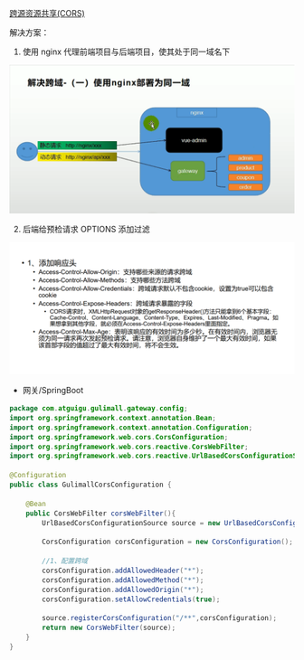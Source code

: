 [跨源资源共享(CORS)](https://developer.mozilla.org/zh-CN/docs/Web/HTTP/CORS)


解决方案：

1. 使用 nginx 代理前端项目与后端项目，使其处于同一域名下

![image-20230813142841378](https://raw.githubusercontent.com/MrSunflowers/images/main/note/images/202308131428454.png)

2. 后端给预检请求 OPTIONS 添加过滤

![image-20230813143331658](https://raw.githubusercontent.com/MrSunflowers/images/main/note/images/202308131433704.png)

- 网关/SpringBoot

```java
package com.atguigu.gulimall.gateway.config;
import org.springframework.context.annotation.Bean;
import org.springframework.context.annotation.Configuration;
import org.springframework.web.cors.CorsConfiguration;
import org.springframework.web.cors.reactive.CorsWebFilter;
import org.springframework.web.cors.reactive.UrlBasedCorsConfigurationSource;

@Configuration
public class GulimallCorsConfiguration {

    @Bean
    public CorsWebFilter corsWebFilter(){
        UrlBasedCorsConfigurationSource source = new UrlBasedCorsConfigurationSource();

        CorsConfiguration corsConfiguration = new CorsConfiguration();

        //1、配置跨域
        corsConfiguration.addAllowedHeader("*");
        corsConfiguration.addAllowedMethod("*");
        corsConfiguration.addAllowedOrigin("*");
        corsConfiguration.setAllowCredentials(true);

        source.registerCorsConfiguration("/**",corsConfiguration);
        return new CorsWebFilter(source);
    }
}

```


